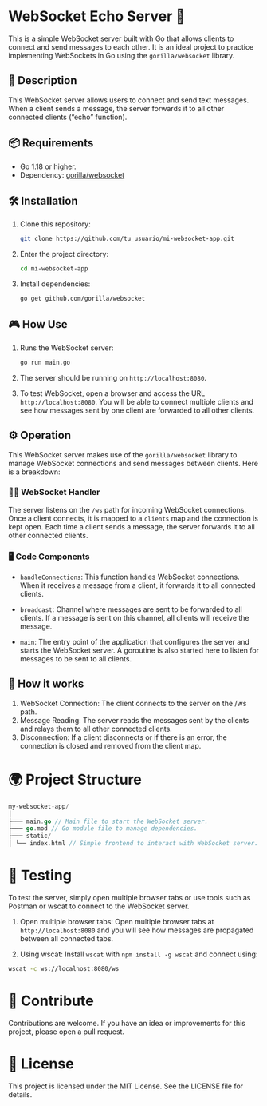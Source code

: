 # WebSocket Echo Server 🎉

This is a simple WebSocket server built with Go that allows clients to connect and send messages to each other. It is an ideal project to practice implementing WebSockets in Go using the `gorilla/websocket` library.

## 🚀 Description 

This WebSocket server allows users to connect and send text messages. When a client sends a message, the server forwards it to all other connected clients (“echo” function). 

## 📦 Requirements

- Go 1.18 or higher.
- Dependency: [gorilla/websocket](https://github.com/gorilla/websocket)

## 🛠️ Installation

1. Clone this repository:

   ```bash
   git clone https://github.com/tu_usuario/mi-websocket-app.git
   ```
2. Enter the project directory:

    ```bash
    cd mi-websocket-app
    ```
3. Install dependencies:

    ```bash
    go get github.com/gorilla/websocket
    ```
## 🎮 How Use
1. Runs the WebSocket server:

    ```bash
    go run main.go
    ```
2. The server should be running on `http://localhost:8080`.

3. To test WebSocket, open a browser and access the URL `http://localhost:8080`. You will be able to connect multiple clients and see how messages sent by one client are forwarded to all other clients.

## ⚙️ Operation
This WebSocket server makes use of the `gorilla/websocket` library to manage WebSocket connections and send messages between clients. Here is a breakdown:
###  👩‍💻 WebSocket Handler
The server listens on the `/ws` path for incoming WebSocket connections. Once a client connects, it is mapped to a `clients` map and the connection is kept open. Each time a client sends a message, the server forwards it to all other connected clients.

### 🖥️ Code Components
- `handleConnections`: This function handles WebSocket connections. When it receives a message from a client, it forwards it to all connected clients.

- `broadcast`: Channel where messages are sent to be forwarded to all clients. If a message is sent on this channel, all clients will receive the message.

- `main`: The entry point of the application that configures the server and starts the WebSocket server. A goroutine is also started here to listen for messages to be sent to all clients.

## 📨 How it works
1. WebSocket Connection: The client connects to the server on the /ws path.
2. Message Reading: The server reads the messages sent by the clients and relays them to all other connected clients.
3. Disconnection: If a client disconnects or if there is an error, the connection is closed and removed from the client map.

# 🌍 Project Structure
```go
my-websocket-app/
│
├─── main.go // Main file to start the WebSocket server.
├─── go.mod // Go module file to manage dependencies.
├─── static/
│ └── index.html // Simple frontend to interact with WebSocket server.
```

# 💬 Testing
To test the server, simply open multiple browser tabs or use tools such as Postman or wscat to connect to the WebSocket server.

1. Open multiple browser tabs: Open multiple browser tabs at `http://localhost:8080` and you will see how messages are propagated between all connected tabs.

2. Using wscat: Install `wscat` with `npm install -g wscat` and connect using:

```bash
wscat -c ws://localhost:8080/ws
```
# 🤝 Contribute
Contributions are welcome. If you have an idea or improvements for this project, please open a pull request.

# 📜 License
This project is licensed under the MIT License. See the LICENSE file for details.